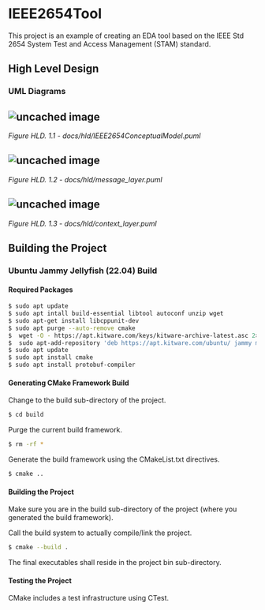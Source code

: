 # IEEE2654Tool
This project is an example of creating an EDA tool based on the IEEE Std 2654 System Test and Access Management (STAM) standard.

## High Level Design
### UML Diagrams
![uncached image](http://www.plantuml.com/plantuml/proxy?fmt=svg&cache=no&src=https://raw.githubusercontent.com/bradfordvt/IEEE2654Tool/main/docs/hld/IEEE2654ConceptualModel.puml)
---
*Figure HLD. 1.1 - docs/hld/IEEE2654ConceptualModel.puml*

![uncached image](http://www.plantuml.com/plantuml/proxy?fmt=svg&cache=no&src=https://raw.githubusercontent.com/bradfordvt/IEEE2654Tool/main/docs/hld/message_layer.puml)
---
*Figure HLD. 1.2 - docs/hld/message_layer.puml*

![uncached image](http://www.plantuml.com/plantuml/proxy?fmt=svg&cache=no&src=https://raw.githubusercontent.com/bradfordvt/IEEE2654Tool/main/docs/hld/context_layer.puml)
---
*Figure HLD. 1.3 - docs/hld/context_layer.puml*

## Building the Project
### Ubuntu Jammy Jellyfish (22.04) Build
#### Required Packages
```bash
$ sudo apt update
$ sudo apt intall build-essential libtool autoconf unzip wget 
$ sudo apt-get install libcppunit-dev
$ sudo apt purge --auto-remove cmake
$  wget -O - https://apt.kitware.com/keys/kitware-archive-latest.asc 2>/dev/null | gpg --dearmor - | sudo tee /etc/apt/trusted.gpg.d/kitware.gpg >/dev/null
$  sudo apt-add-repository 'deb https://apt.kitware.com/ubuntu/ jammy main'
$ sudo apt update
$ sudo apt install cmake
$ sudo apt install protobuf-compiler
```
#### Generating CMake Framework Build
Change to the build sub-directory of the project.
```bash
$ cd build
```
Purge the current build framework.
```bash
$ rm -rf *
```
Generate the build framework using the CMakeList.txt directives.
```bash
$ cmake ..
```
#### Building the Project
Make sure you are in the build sub-directory of the project (where you generated the build framework).

Call the build system to actually compile/link the project.
```bash
$ cmake --build .
```
The final executables shall reside in the project bin sub-directory.
#### Testing the Project
CMake includes a test infrastructure using CTest.